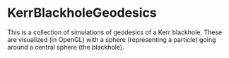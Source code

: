 KerrBlackholeGeodesics
======================

This is a collection of simulations of geodesics of a Kerr blackhole. These are visualized (in OpenGL) with a sphere (representing a particle) going around a central sphere (the blackhole).
